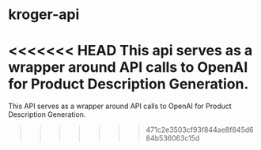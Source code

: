 # kroger-api
<<<<<<< HEAD
This api serves as a wrapper around API calls to OpenAI for Product Description Generation.
=======
This API serves as a wrapper around API calls to OpenAI for Product Description Generation.
>>>>>>> 471c2e3503cf93f844ae8f845d684b536063c15d

